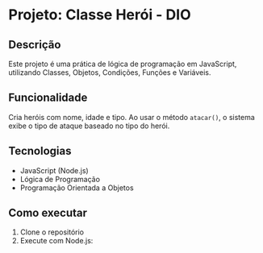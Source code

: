 # Projeto: Classe Herói - DIO

## Descrição
Este projeto é uma prática de lógica de programação em JavaScript, utilizando Classes, Objetos, Condições, Funções e Variáveis.

## Funcionalidade
Cria heróis com nome, idade e tipo. Ao usar o método `atacar()`, o sistema exibe o tipo de ataque baseado no tipo do herói.

## Tecnologias
- JavaScript (Node.js)
- Lógica de Programação
- Programação Orientada a Objetos

## Como executar
1. Clone o repositório
2. Execute com Node.js:
